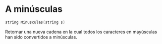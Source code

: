 # A minúsculas

```cpp
string Minusculas(string s)
```

Retornar una nueva cadena en la cual
todos los caracteres en mayúsculas
han sido convertidos a minúsculas.